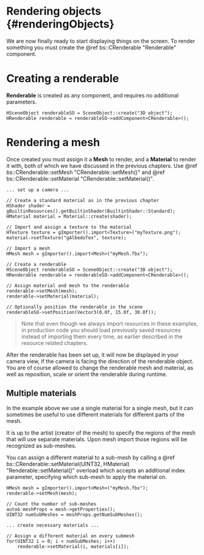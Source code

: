 Rendering objects						{#renderingObjects}
===============

We are now finally ready to start displaying things on the screen. To render something you must create the @ref bs::CRenderable "Renderable" component.

# Creating a renderable
**Renderable** is created as any component, and requires no additional parameters.

~~~~~~~~~~~~~{.cpp}
HSceneObject renderableSO = SceneObject::create("3D object");
HRenderable renderable = renderableSO->addComponent<CRenderable>();
~~~~~~~~~~~~~

# Rendering a mesh
Once created you must assign it a **Mesh** to render, and a **Material** to render it with, both of which we have discussed in the previous chapters. Use @ref bs::CRenderable::setMesh "CRenderable::setMesh()" and @ref bs::CRenderable::setMaterial "CRenderable::setMaterial()".

~~~~~~~~~~~~~{.cpp}
... set up a camera ...

// Create a standard material as in the previous chapter
HShader shader = gBuiltinResources().getBuiltinShader(BuiltinShader::Standard);
HMaterial material = Material::create(shader);

// Import and assign a texture to the material
HTexture texture = gImporter().import<Texture>("myTexture.png");
material->setTexture("gAlbedoTex", texture);

// Import a mesh
HMesh mesh = gImporter().import<Mesh>("myMesh.fbx");

// Create a renderable
HSceneObject renderableSO = SceneObject::create("3D object");
HRenderable renderable = renderableSO->addComponent<CRenderable>();

// Assign material and mesh to the renderable
renderable->setMesh(mesh);
renderable->setMaterial(material);

// Optionally position the renderable in the scene
renderableSO->setPosition(Vector3(0.0f, 15.0f, 30.0f));
~~~~~~~~~~~~~

> Note that even though we always import resources in these examples, in production code you should load previously saved resources instead of importing them every time, as earlier described in the resource related chapters.

After the renderable has been set up, it will now be displayed in your camera view, if the camera is facing the direction of the renderable object. You are of course allowed to change the renderable mesh and material, as well as reposition, scale or orient the renderable during runtime.

## Multiple materials
In the example above we use a single material for a single mesh, but it can sometimes be useful to use different materials for different parts of the mesh.

It is up to the artist (creator of the mesh) to specify the regions of the mesh that will use separate materials. Upon mesh import those regions will be recognized as sub-meshes.

You can assign a different material to a sub-mesh by calling a @ref bs::CRenderable::setMaterial(UINT32, HMaterial) "Renderable::setMaterial()" overload which accepts an additional index parameter, specifying which sub-mesh to apply the material on.

~~~~~~~~~~~~~{.cpp}
HMesh mesh = gImporter().import<Mesh>("myMesh.fbx");
renderable->setMesh(mesh);

// Count the number of sub-meshes
auto& meshProps = mesh->getProperties();
UINT32 numSubMeshes = meshProps.getNumSubMeshes();

... create necessary materials ...

// Assign a different material on every submesh
for(UINT32 i = 0; i < numSubMeshes; i++)
	renderable->setMaterial(i, materials[i]);
~~~~~~~~~~~~~